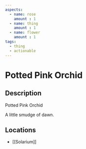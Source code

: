 ```yaml
---
aspects: 
  - name: rose
    amount : 1
  - name: thing
    amount : 1
  - name: flower
    amount : 1
tags:
  - thing
  - actionable
---
```


# Potted Pink Orchid

## Description
Potted Pink Orchid

A little smudge of dawn.
## Locations
- [[Solarium]]